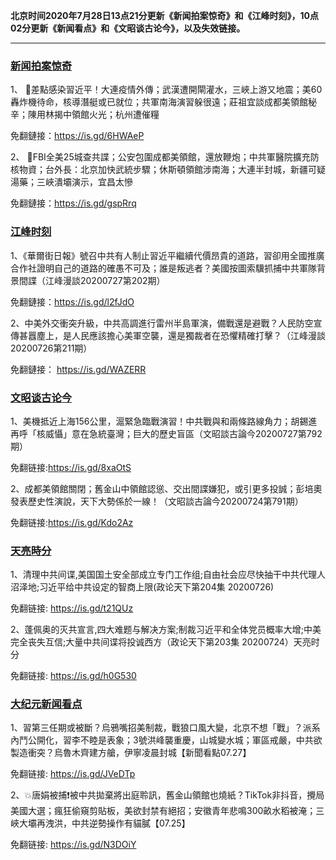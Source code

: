 **北京时间2020年7月28日13点21分更新《新闻拍案惊奇》和《江峰时刻》，10点02分更新《新闻看点》和《文昭谈古论今》，以及失效链接。**

***

### [新闻拍案惊奇](https://www.youtube.com/c/%E5%A4%A7%E5%AE%87%E6%8B%8D%E6%A1%88%E9%A9%9A%E5%A5%87DayuShow/videos)

1、 🚨差點感染習近平！大連疫情外傳；武漢遭開閘灌水，三峽上游又地震；美60轟炸機待命，核導潛艇或已就位；共軍南海演習躲很遠；莊祖宜談成都美領館秘辛；陳用林揭中領館火光；杭州遭催糧 

免翻鏈接：https://is.gd/6HWAeP

2、 💢FBI全美25城查共諜；公安包圍成都美領館，還放鞭炮；中共軍醫院擴充防核物資；台外長：北京加快武統步驟；休斯頓領館涉南海；大連半封城，新疆可疑湯藥；三峽潰壩演示，宜昌太慘 

免翻鏈接：https://is.gd/gspRrq


### [江峰时刻](https://www.youtube.com/c/%E6%B1%9F%E5%B3%B0%E6%97%B6%E5%88%BB/videos)

1、《華爾街日報》號召中共有人制止習近平繼續代價昂貴的道路，習卻用全國推廣合作社證明自己的道路的確愚不可及；誰是叛逃者？美國按圖索驥抓捕中共軍隊背景間諜（江峰漫談20200727第202期）

免翻鏈接：https://is.gd/l2fJdO

2、中美外交衝突升級，中共高調進行雷州半島軍演，備戰還是避戰？人民防空宣傳甚囂塵上，是人民應該擔心美軍空襲，還是獨裁者在恐懼精確打擊？（江峰漫談20200726第211期）

免翻鏈接： https://is.gd/WAZERR


### [文昭谈古论今](https://www.youtube.com/channel/UCtAIPjABiQD3qjlEl1T5VpA/videos)

1、美機抵近上海156公里，滬緊急臨戰演習！中共戰與和兩條路線角力；胡錫進再呼「核威懾」意在急統臺灣；巨大的歷史盲區（文昭談古論今20200727第792期）

免翻链接:https://is.gd/8xaOtS

2、成都美領館關閉；舊金山中領館認慫、交出間諜嫌犯，或引更多投誠；彭培奧發表歷史性演說，天下大勢係於一線！（文昭談古論今20200724第791期）

免翻链接:https://is.gd/Kdo2Az


### [天亮時分](https://www.youtube.com/channel/UCjvjNeHndz4PGs9JXhzdHqw/videos)

1、清理中共间谍,美国国土安全部成立专门工作组;自由社会应尽快抽干中共代理人沼泽地;习近平给中共设定的智商上限(政论天下第204集 20200726)

免翻链接: https://is.gd/t21QUz

2、蓬佩奥的灭共宣言,四大难题与解决方案;制裁习近平和全体党员概率大增;中美完全丧失互信;大量中共间谍将投诚西方（政论天下第203集 20200724）天亮时分

免翻链接:  https://is.gd/h0G530



### [大纪元新闻看点](https://www.youtube.com/c/%E5%A4%A7%E7%B4%80%E5%85%83-%E6%96%B0%E8%81%9E%E7%9C%8B%E9%BB%9E/videos)

1、習第三任期或被斷？烏鴉嘴招美制裁，戰狼口風大變，北京不想「戰」？派系內鬥公開化，習李不睦是表象；3號洪峰襲重慶，山城變水城；軍區戒嚴，中共欲製造衝突？烏魯木齊建方艙，伊寧凌晨封城【新聞看點07.27】

免翻链接:  https://is.gd/JVeDTp

2、💥唐娟被捕❗️被中共拋棄將出庭聆訊，舊金山領館也燒紙？TikTok非抖音，攪局美國大選；瘋狂偷窺剪貼板，美欲封禁有絕招；安徽青年悲鳴300畝水稻被淹；三峽大壩再洩洪，中共逆勢操作有貓膩【07.25】

免翻链接:  https://is.gd/N3DOiY


